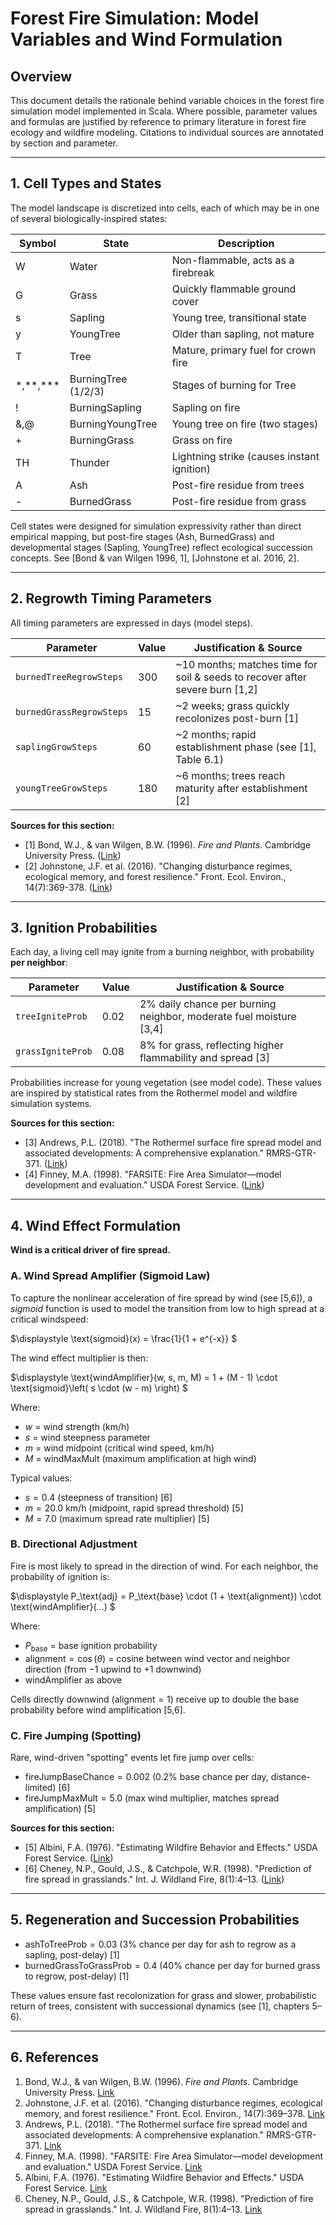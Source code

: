 # Forest Fire Simulation: Model Variables and Wind Formulation

## Overview

This document details the rationale behind variable choices in the forest fire simulation model implemented in Scala. Where possible, parameter values and formulas are justified by reference to primary literature in forest fire ecology and wildfire modeling. Citations to individual sources are annotated by section and parameter.

---

## 1. Cell Types and States

The model landscape is discretized into cells, each of which may be in one of several biologically-inspired states:

| Symbol      | State                | Description                                      |
| ----------- | -------------------- | ------------------------------------------------ |
| W           | Water                | Non-flammable, acts as a firebreak               |
| G           | Grass                | Quickly flammable ground cover                   |
| s           | Sapling              | Young tree, transitional state                   |
| y           | YoungTree            | Older than sapling, not mature                   |
| T           | Tree                 | Mature, primary fuel for crown fire              |
| \*,\*\*,\*\*\*    | BurningTree (1/2/3)  | Stages of burning for Tree                       |
| !           | BurningSapling       | Sapling on fire                                  |
| &,@         | BurningYoungTree     | Young tree on fire (two stages)                  |
| +           | BurningGrass         | Grass on fire                                    |
| TH          | Thunder              | Lightning strike (causes instant ignition)       |
| A           | Ash                  | Post-fire residue from trees                     |
| -           | BurnedGrass          | Post-fire residue from grass                     |

Cell states were designed for simulation expressivity rather than direct empirical mapping, but post-fire stages (Ash, BurnedGrass) and developmental stages (Sapling, YoungTree) reflect ecological succession concepts. See [Bond & van Wilgen 1996, 1], [Johnstone et al. 2016, 2].

---

## 2. Regrowth Timing Parameters

All timing parameters are expressed in days (model steps).

| Parameter                | Value | Justification & Source                                                        |
| ------------------------ | ----- | ----------------------------------------------------------------------------- |
| `burnedTreeRegrowSteps`         | 300   | ~10 months; matches time for soil & seeds to recover after severe burn [1,2]  |
| `burnedGrassRegrowSteps` | 15    | ~2 weeks; grass quickly recolonizes post-burn [1]                             |
| `saplingGrowSteps`       | 60    | ~2 months; rapid establishment phase (see [1], Table 6.1)                     |
| `youngTreeGrowSteps`     | 180   | ~6 months; trees reach maturity after establishment [2]                       |

**Sources for this section:**
- [1] Bond, W.J., & van Wilgen, B.W. (1996). *Fire and Plants*. Cambridge University Press. ([Link](https://books.google.com/books/about/Fire_and_Plants.html?id=J5pNZo9N7KkC))
- [2] Johnstone, J.F. et al. (2016). "Changing disturbance regimes, ecological memory, and forest resilience." Front. Ecol. Environ., 14(7):369-378. ([Link](https://esajournals.onlinelibrary.wiley.com/doi/full/10.1002/fee.1311))

---

## 3. Ignition Probabilities

Each day, a living cell may ignite from a burning neighbor, with probability **per neighbor**:

| Parameter         | Value | Justification & Source                                             |
| ----------------- | ----- | ------------------------------------------------------------------ |
| `treeIgniteProb`  | 0.02  | 2% daily chance per burning neighbor, moderate fuel moisture [3,4] |
| `grassIgniteProb` | 0.08  | 8% for grass, reflecting higher flammability and spread [3]        |

Probabilities increase for young vegetation (see model code). These values are inspired by statistical rates from the Rothermel model and wildfire simulation systems.

**Sources for this section:**
- [3] Andrews, P.L. (2018). "The Rothermel surface fire spread model and associated developments: A comprehensive explanation." RMRS-GTR-371. ([Link](https://www.fs.usda.gov/treesearch/pubs/56042))
- [4] Finney, M.A. (1998). "FARSITE: Fire Area Simulator—model development and evaluation." USDA Forest Service. ([Link](https://www.fs.usda.gov/treesearch/pubs/21173))

---

## 4. Wind Effect Formulation

**Wind is a critical driver of fire spread.**

### A. Wind Spread Amplifier (Sigmoid Law)

To capture the nonlinear acceleration of fire spread by wind (see [5,6]), a *sigmoid* function is used to model the transition from low to high spread at a critical windspeed:

$\displaystyle
\text{sigmoid}(x) = \frac{1}{1 + e^{-x}}
$

The wind effect multiplier is then:

$\displaystyle
\text{windAmplifier}(w, s, m, M) = 1 + (M - 1) \cdot \text{sigmoid}\left( s \cdot (w - m) \right)
$

Where:
- $w$ = wind strength (km/h)
- $s$ = wind steepness parameter
- $m$ = wind midpoint (critical wind speed, km/h)
- $M$ = windMaxMult (maximum amplification at high wind)

Typical values:
- $s = 0.4$ (steepness of transition) [6]
- $m = 20.0$ km/h (midpoint, rapid spread threshold) [5]
- $M = 7.0$ (maximum spread rate multiplier) [5]

### B. Directional Adjustment

Fire is most likely to spread in the direction of wind. For each neighbor, the probability of ignition is:

$\displaystyle
P_\text{adj} = P_\text{base} \cdot (1 + \text{alignment}) \cdot \text{windAmplifier}(...)
$

Where:
- $P_\text{base}$ = base ignition probability
- $\text{alignment} = \cos(\theta)$ = cosine between wind vector and neighbor direction (from $-1$ upwind to $+1$ downwind)
- $\text{windAmplifier}$ as above

Cells directly downwind ($\text{alignment} = 1$) receive up to double the base probability before wind amplification [5,6].

### C. Fire Jumping (Spotting)

Rare, wind-driven "spotting" events let fire jump over cells:

- $\text{fireJumpBaseChance} = 0.002$ (0.2% base chance per day, distance-limited) [6]
- $\text{fireJumpMaxMult} = 5.0$ (max wind multiplier, matches spread amplification) [5]

**Sources for this section:**
- [5] Albini, F.A. (1976). "Estimating Wildfire Behavior and Effects." USDA Forest Service. ([Link](https://www.fs.usda.gov/treesearch/pubs/32533))
- [6] Cheney, N.P., Gould, J.S., & Catchpole, W.R. (1998). "Prediction of fire spread in grasslands." Int. J. Wildland Fire, 8(1):4–13. ([Link](https://www.publish.csiro.au/wf/WF9980004))

---

## 5. Regeneration and Succession Probabilities

- $\text{ashToTreeProb} = 0.03$ (3% chance per day for ash to regrow as a sapling, post-delay) [1]
- $\text{burnedGrassToGrassProb} = 0.4$ (40% chance per day for burned grass to regrow, post-delay) [1]

These values ensure fast recolonization for grass and slower, probabilistic return of trees, consistent with successional dynamics (see [1], chapters 5–6).

---

## 6. References

1. Bond, W.J., & van Wilgen, B.W. (1996). *Fire and Plants*. Cambridge University Press. [Link](https://books.google.com/books/about/Fire_and_Plants.html?id=J5pNZo9N7KkC)
2. Johnstone, J.F. et al. (2016). "Changing disturbance regimes, ecological memory, and forest resilience." Front. Ecol. Environ., 14(7):369–378. [Link](https://esajournals.onlinelibrary.wiley.com/doi/full/10.1002/fee.1311)
3. Andrews, P.L. (2018). "The Rothermel surface fire spread model and associated developments: A comprehensive explanation." RMRS-GTR-371. [Link](https://www.fs.usda.gov/treesearch/pubs/56042)
4. Finney, M.A. (1998). "FARSITE: Fire Area Simulator—model development and evaluation." USDA Forest Service. [Link](https://www.fs.usda.gov/treesearch/pubs/21173)
5. Albini, F.A. (1976). "Estimating Wildfire Behavior and Effects." USDA Forest Service. [Link](https://www.fs.usda.gov/treesearch/pubs/32533)
6. Cheney, N.P., Gould, J.S., & Catchpole, W.R. (1998). "Prediction of fire spread in grasslands." Int. J. Wildland Fire, 8(1):4–13. [Link](https://www.publish.csiro.au/wf/WF9980004)


